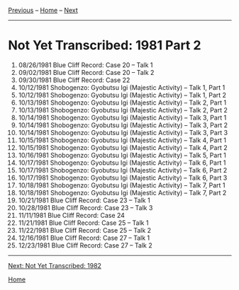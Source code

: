 <a name="0"></a>
[Previous](1981-07-18-Blue-Cliff-Record-Case-18#0) – 
[Home](index#1981) – 
[Next](unfinished-1982#0)

---
# Not Yet Transcribed: 1981 Part 2

1. 08/26/1981	Blue Cliff Record: Case 20 – Talk 1
1. 09/02/1981	Blue Cliff Record: Case 20 – Talk 2
1. 09/30/1981	Blue Cliff Record: Case 22
1. 10/12/1981	Shobogenzo: Gyobutsu Igi (Majestic Activity) – Talk 1, Part 1
1. 10/12/1981	Shobogenzo: Gyobutsu Igi (Majestic Activity) – Talk 1, Part 2
1. 10/13/1981	Shobogenzo: Gyobutsu Igi (Majestic Activity) – Talk 2, Part 1
1. 10/13/1981	Shobogenzo: Gyobutsu Igi (Majestic Activity) – Talk 2, Part 2
1. 10/14/1981	Shobogenzo: Gyobutsu Igi (Majestic Activity) – Talk 3, Part 1
1. 10/14/1981	Shobogenzo: Gyobutsu Igi (Majestic Activity) – Talk 3, Part 2
1. 10/14/1981	Shobogenzo: Gyobutsu Igi (Majestic Activity) – Talk 3, Part 3
1. 10/15/1981	Shobogenzo: Gyobutsu Igi (Majestic Activity) – Talk 4, Part 1
1. 10/15/1981	Shobogenzo: Gyobutsu Igi (Majestic Activity) – Talk 4, Part 2
1. 10/16/1981	Shobogenzo: Gyobutsu Igi (Majestic Activity) – Talk 5, Part 1
1. 10/17/1981	Shobogenzo: Gyobutsu Igi (Majestic Activity) – Talk 6, Part 1
1. 10/17/1981	Shobogenzo: Gyobutsu Igi (Majestic Activity) – Talk 6, Part 2
1. 10/17/1981	Shobogenzo: Gyobutsu Igi (Majestic Activity) – Talk 6, Part 3
1. 10/18/1981	Shobogenzo: Gyobutsu Igi (Majestic Activity) – Talk 7, Part 1
1. 10/18/1981	Shobogenzo: Gyobutsu Igi (Majestic Activity) – Talk 7, Part 2
1. 10/21/1981	Blue Cliff Record: Case 23 – Talk 1
1. 10/28/1981	Blue Cliff Record: Case 23 – Talk 3	
1. 11/11/1981	Blue Cliff Record: Case 24
1. 11/21/1981	Blue Cliff Record: Case 25 – Talk 1
1. 11/22/1981	Blue Cliff Record: Case 25 – Talk 2	
1. 12/16/1981	Blue Cliff Record: Case 27 – Talk 1
1.	12/23/1981	Blue Cliff Record: Case 27 – Talk 2

---
[Next: Not Yet Transcribed: 1982](unfinished-1982#0)

[Home](index#1981)
